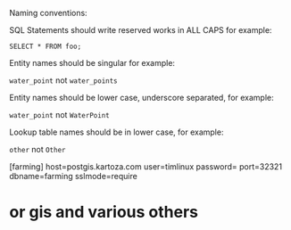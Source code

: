 Naming conventions:

SQL Statements should write reserved works in ALL CAPS for example:

``SELECT * FROM foo;``

Entity names should be singular for example:

``water_point`` not ``water_points``

Entity names should be lower case, underscore separated, for example:

``water_point`` not ``WaterPoint``

Lookup table names should be in lower case, for example:

``other`` not ``Other``

[farming] 
host=postgis.kartoza.com
user=timlinux
password=
port=32321
dbname=farming
sslmode=require
# or gis and various others

